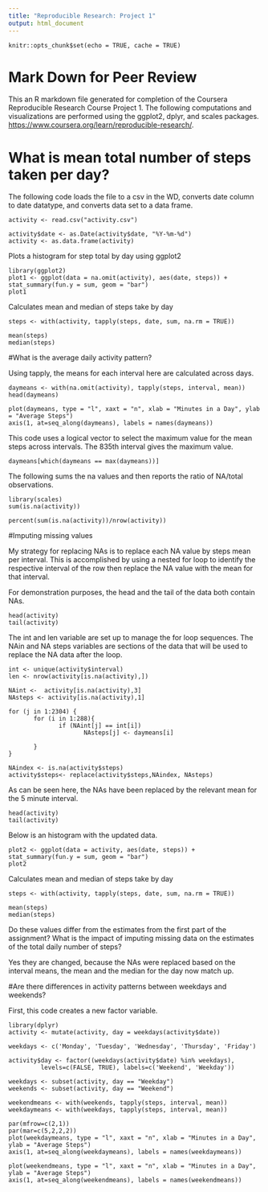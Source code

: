 ```yaml
---
title: "Reproducible Research: Project 1"
output: html_document
---
```


```{r setup, include=FALSE}
knitr::opts_chunk$set(echo = TRUE, cache = TRUE)
```

# Mark Down for Peer Review

This an R markdown file generated for completion of the Coursera Reproducible Research Course Project 1. The following computations and visualizations are performed using the ggplot2, dplyr, and scales packages. <https://www.coursera.org/learn/reproducible-research/>.

# What is mean total number of steps taken per day?

The following code loads the file to a csv in the WD, converts date column to date datatype, and converts data set to a data frame. 

```{r, echo=TRUE}
activity <- read.csv("activity.csv")

activity$date <- as.Date(activity$date, "%Y-%m-%d")
activity <- as.data.frame(activity)
```

Plots a histogram for step total by day using ggplot2

```{r histogram, fig.height = 4, echo=FALSE}
library(ggplot2)
plot1 <- ggplot(data = na.omit(activity), aes(date, steps)) + stat_summary(fun.y = sum, geom = "bar")
plot1
```

Calculates mean and median of steps take by day
```{r, echo=TRUE}
steps <- with(activity, tapply(steps, date, sum, na.rm = TRUE))

mean(steps)
median(steps)
```

#What is the average daily activity pattern?

Using tapply, the means for each interval here are calculated across days.
```{r, echo=TRUE}
daymeans <- with(na.omit(activity), tapply(steps, interval, mean))
head(daymeans)
```

```{r plot, fig.height = 4, echo=FALSE}
plot(daymeans, type = "l", xaxt = "n", xlab = "Minutes in a Day", ylab = "Average Steps")
axis(1, at=seq_along(daymeans), labels = names(daymeans))
```

This code uses a logical vector to select the maximum value for the mean steps across intervals. The 835th interval gives the maximum value. 
```{r, echo = TRUE}
daymeans[which(daymeans == max(daymeans))]
```

The following sums the na values and then reports the ratio of NA/total observations.

```{r, echo = TRUE}
library(scales)
sum(is.na(activity))

percent(sum(is.na(activity))/nrow(activity))
```

#Imputing missing values

My strategy for replacing NAs is to replace each NA value by steps mean per interval. This is accomplished by using a nested for loop to identify the respective interval of the row then replace the NA value with the mean for that interval.

For demonstration purposes, the head and the tail of the data both contain NAs.
```{r, echo = TRUE}
head(activity)
tail(activity)
```

The int and len variable are set up to manage the for loop sequences. The NAin and NA steps variables are sections of the data that will be used to replace the NA data after the loop.

```{r, echo = TRUE}
int <- unique(activity$interval)
len <- nrow(activity[is.na(activity),])

NAint <-  activity[is.na(activity),3]
NAsteps <- activity[is.na(activity),1]

for (j in 1:2304) {
       for (i in 1:288){
              if (NAint[j] == int[i])
                     NAsteps[j] <- daymeans[i]
       
       }
}

NAindex <- is.na(activity$steps)
activity$steps<- replace(activity$steps,NAindex, NAsteps)
```

As can be seen here, the NAs have been replaced by the relevant mean for the 5 minute interval.
```{r, echo = TRUE}
head(activity)
tail(activity)
```

Below is an histogram with the updated data.
```{r hist, fig.height = 4, echo=FALSE}
plot2 <- ggplot(data = activity, aes(date, steps)) + stat_summary(fun.y = sum, geom = "bar")
plot2
```
Calculates mean and median of steps take by day
```{r, echo=TRUE}
steps <- with(activity, tapply(steps, date, sum, na.rm = TRUE))

mean(steps)
median(steps)
```
Do these values differ from the estimates from the first part of the assignment? What is the impact of imputing missing data on the estimates of the total daily number of steps?

Yes they are changed, because the NAs  were replaced based on the interval means, the mean and the median for the day now match up.

#Are there differences in activity patterns between weekdays and weekends?

First, this code creates a new factor variable.
```{R Weekdays}
library(dplyr)
activity <- mutate(activity, day = weekdays(activity$date))

weekdays <- c('Monday', 'Tuesday', 'Wednesday', 'Thursday', 'Friday')

activity$day <- factor((weekdays(activity$date) %in% weekdays), 
         levels=c(FALSE, TRUE), labels=c('Weekend', 'Weekday'))
```

```{r, echo=TRUE}
weekdays <- subset(activity, day == "Weekday")
weekends <- subset(activity, day == "Weekend")

weekendmeans <- with(weekends, tapply(steps, interval, mean))
weekdaymeans <- with(weekdays, tapply(steps, interval, mean))
```

```{r plot3, fig.height = 6, echo=FALSE}
par(mfrow=c(2,1))
par(mar=c(5,2,2,2))
plot(weekdaymeans, type = "l", xaxt = "n", xlab = "Minutes in a Day", ylab = "Average Steps")
axis(1, at=seq_along(weekdaymeans), labels = names(weekdaymeans))

plot(weekendmeans, type = "l", xaxt = "n", xlab = "Minutes in a Day", ylab = "Average Steps")
axis(1, at=seq_along(weekendmeans), labels = names(weekendmeans))
```